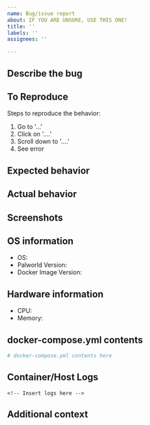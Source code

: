 ```yaml
---
name: Bug/issue report
about: IF YOU ARE UNSURE, USE THIS ONE!
title: ''
labels: ''
assignees: ''

---
```


## Describe the bug

<!-- A clear and concise description of what the bug is. -->

## To Reproduce

Steps to reproduce the behavior:

1. Go to '...'
2. Click on '....'
3. Scroll down to '....'
4. See error

## Expected behavior

<!-- A clear and concise description of what you expected to happen. -->

## Actual behavior

<!-- A clear and concise description of what you expected to happen. -->

## Screenshots

<!-- If applicable, add screenshots to help explain your problem. -->

## OS information

- OS:  <!-- e.g. Windows 10, Ubuntu, Synology DSM -->
- Palworld Version:  <!--e.g. 0.1.4.0 -->
- Docker Image Version:  <!--e.g. 0.21.0 -->

## Hardware information

- CPU:  <!-- e.g. quad core Intel, duo core AMD -->
- Memory:  <!-- e.g. 8GB, 16GB ddr3/4/5 -->

## docker-compose.yml contents

```yaml
# docker-compose.yml contents here
```

## Container/Host Logs

```log
<!-- Insert logs here -->
```

## Additional context

<!-- Add any other context about the problem here. -->
